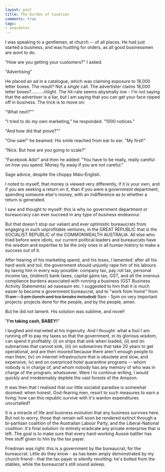 ```yaml
---
layout: post
title: The burden of taxation
comments: true
tags:
- anecdotes
---
```


I was speaking to a gentleman, at church -- of all places. He had just started a business, and was hustling for orders, as all good businessmen are wont to do. 

"How are you getting your customers?" I asked.

"Advertising"

He placed an ad in a catalogue, which was claiming exposure to 18,000 letter boxes. The result? Not a *single* call. The advertister claims 18,000 letter boxes?..........riiiight. The hit-rate seems abysmally low - I'm not saying that the advertiser is a liar, but I am saying that you can get your face ripped off in business. The trick is to move on:

"What next?""

"I tried to do my own marketing," he responded. "1000 notices."

"And how did that prove?""

"One sale!" he beamed. His smile reached from ear to ear. "My first!"

"Nice. But how are you going to scale?"

"Facebook Ads!" and then he added: "You have to be really, really careful on how you spend. Money fly away if you are not careful."

Sage advice, despite the choppy Malu-English.

I noted to myself, that money is viewed very differently, if it is your own, and if you are seeking a return on it, than if you were a government department, spending someone else's money, with an indifference as to whether a return is generated. 

I saw and thought to myself: this is why no government department or bureaucracy can ever succeed in any type of business endeavour. 

But that doesn't stop our valiant and ever optimistic bureaucrats from engaging in such unprofitable ventures, in the GREAT REPUBLIC that is the SOCIALIST REPUBLIC of the COMMONWEALTH AUSTRALIA. All else who tried before were idiots, our current political leaders and bureaucrats have the wisdom and expertise to be the only ones in all human history to make a success out of it. 

After hearing of his marketing spend, and his loses, I lamented: after all his hard work and toil, the government should unjustly rape him of his labours by taxing him in every way possible: company tax, pay roll tax, personal income tax, (indirect) bank taxes, capital gains tax, GST, and all the onerous compliance burdens associated with running a business (GST Business Activity Statements) ad naseaum etc. I suggested to him that it is much easier to become a government bureaucrat, and to "work from home" from 
~~11 am - 3 pm (lunch and tea breaks included)~~ 9am - 5pm  on very important projects: projects done for the people, and by the people, amen. 

But he did not lament. His solution was sublime, and novel!

"**I'm taking cash, BABEY!**"

I laughed and marveled at his ingenuity. And I thought: what a fool I am: running off to pay my taxes so that the government, in its glorious wisdom, can spend it profitably: (i) on ships that sink when loaded, (ii) and on submarines that cannot sink, (iii) on submarines that take 20 years to get operational, and are then moored because there aren't enough people to man them; (iv) on internet infrastructure that is obsolete and slow, and expensive, (v) and on overpriced hotel quarantine programs -- whom nobody is in charge of, and whom nobody has any memory of who was in charge of the program, whatsoever. Were I to continue writing, I would quickly and irredeemably deplete the vast forests of the Amazon.

It was then that I realised that our little socialist paradise is somewhat doomed: when honest, God-fearing men, resort to such measures to earn a living: how can this republic survive with it's wanton expenditures uncurtailed? 

It is a miracle of life and business evolution that any business survives here. But not to worry, those that remain will soon be rendered extinct through a bi-partisan coalition of the Australian Labour Party, and the Liberal-National coalition: it's final solution: to entirely eradicate any private enterprise that is left. The goal is to make sure that every hard-working Aussie battler has free stuff given to him by the tax payer. 

Friedman was right: this is a government by the bureaucrat, for the bureaucrat. Little do they know - as has been amply demonstrated by my church friend - that the tax payer is silently revolting: he's bolted from the stables, while the bureaucrat's still sound asleep.